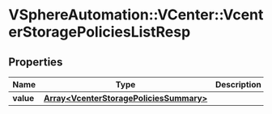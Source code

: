 # VSphereAutomation::VCenter::VcenterStoragePoliciesListResp

## Properties
Name | Type | Description | Notes
------------ | ------------- | ------------- | -------------
**value** | [**Array&lt;VcenterStoragePoliciesSummary&gt;**](VcenterStoragePoliciesSummary.md) |  | 


